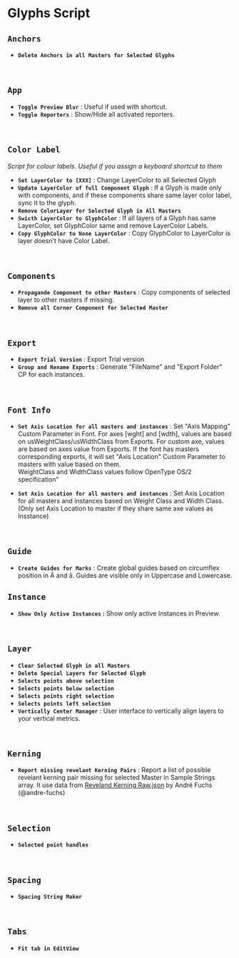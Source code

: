 # Glyphs Script

## `Anchors`
* **`Delete Anchors in all Masters for Selected Glyphs`**

<br>

## `App`
* **`Toggle Preview Blur`** : Useful if used with shortcut.
* **`Toggle Reporters`** : Show/Hide all activated reporters.

<br>

## `Color Label`
*Script for colour labels. Useful if you assign a keyboard shortcut to them*

* **`Set LayerColor to [XXX]`** : Change LayerColor to all Selected Glyph
* **`Update LayerColor of full Component Glyph`** : If a Glyph is made only with components, and if these components share same layer color label, sync it to the glyph.
* **`Remove ColorLayer for Selected Glyph in All Masters`**
* **`Swicth LayerColor to GlyphColor`** : If all layers of a Glyph has same LayerColor, set GlyphColor same and remove LayerColor Labels.
* **`Copy GlyphColor to None LayerColor`** : Copy GlyphColor to LayerColor is layer doesn't have Color Label.

<br>

## `Components`
* **`Propagande Component to other Masters`** : Copy components of selected layer to other masters if missing.
* **`Remove all Corner Component for Selected Master`**

<br>

## `Export`
* **`Export Trial Version`** : Export Trial version 
* **`Group and Rename Exports`** : Generate "FileName" and "Export Folder" CP for each instances.

<br>

## `Font Info`
* **`Set Axis Location for all masters and instances`** : Set "Axis Mapping" Custom Parameter in Font. For axes [wght] and [wdth], values are based on usWeightClass/usWidthClass from Exports. For custom axe, values are based on axes value from Exports.
If the font has masters corresponding exports, it will set "Axis Location" Custom Parameter to masters with value based on them.  
WeightClass and WidthClass values follow OpenType OS/2 specification"  

* **`Set Axis Location for all masters and instances`** : Set Axis Location for all masters and instances based on Weight Class and Width Class. (Only set Axis Location to master if they share same axe values as Insstance)

<br>

## `Guide`
* **`Create Guides for Marks`** : Create global guides based on circumflex position in Â and â. Guides are visible only in Uppercase and Lowercase.

## `Instance`
* **`Show Only Active Instances` :** Show only active Instances in Preview.

<br>

## `Layer`
* **`Clear Selected Glyph in all Masters`**
* **`Delete Special Layers for Selected Glyph`**
* **`Selects points above selection`**
* **`Selects points below selection`**
* **`Selects points right selection`**
* **`Selects points left selection`**
* **`Vertically Center Manager`** : User interface to vertically align layers to your vertical metrics.

<br>

## `Kerning`
* **`Report missing revelant Kerning Pairs`** : Report a list of possible revelant kerning pair missing for selected Master in Sample Strings array.
It use data from [Reveland Kerning Raw.json](https://github.com/andre-fuchs/kerning-pairs/blob/master/result/relevant_kerning_raw.json) by André Fuchs (@andre-fuchs)

<br>

## `Selection`
* **`Selected point handles`**

<br>

## `Spacing`
* **`Spacing String Maker`**

<br>

## `Tabs`
* **`Fit tab in EditView`**